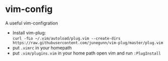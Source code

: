 # vim-config  
A useful vim-configration  
- Install vim-plug:   
  `curl -fLo ~/.vim/autoload/plug.vim --create-dirs https://raw.githubusercontent.com/junegunn/vim-plug/master/plug.vim`  
- put `.vimrc` in your homepath
- put `.vim/plugins.vim` in your home path
open vim and run `:PlugInstall`  
